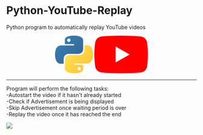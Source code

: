 # Python-YouTube-Replay
Python program to automatically replay YouTube videos
<p align="center">
  <img src="assets/PythonLogo.png" width="100">
  <img src="assets/YouTubeLogo.png" height="100">
</p>
<hr>

Program will perform the following tasks:
  <br>-Autostart the video if it hasn't already started
  <br>-Check if Advertisement is being displayed
  <br>-Skip Advertisement once waiting period is over
  <br>-Replay the video once it has reached the end
  
  ![](assets/demo.gif)
